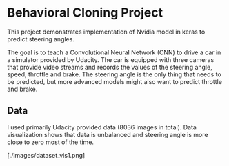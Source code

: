 # Behavioral Cloning Project

This project demonstrates implementation of Nvidia model in keras to predict steering angles.

The goal is to teach a Convolutional Neural Network (CNN) to drive a car in a simulator provided by Udacity. The car is equipped with three cameras that provide video streams and records the values of the steering angle, speed, throttle and brake. The steering angle is the only thing that needs to be predicted, but more advanced models might also want to predict throttle and brake. 

## Data

I used primarily Udacity provided data (8036 images in total). Data visualization shows that data is unbalanced and steering angle is more close to zero most of the time.

[./images/dataset_vis1.png]

